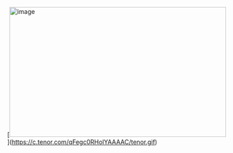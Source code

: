 [[<img width="498" height="299" alt="image" src="https://github.com/user-attachments/assets/2554367a-cc48-4a08-886a-c2838c211e3d" />
](https://itunes.apple.com/app/apple-store/id917932200?pt=39040802&ct=Media1GIFV2&mt=8)
](https://c.tenor.com/qFegc0RHolYAAAAC/tenor.gif)
